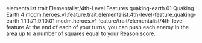 <ability>
  <metadata>
    <class>elementalist</class>
    <feature_type>trait</feature_type>
    <file_dpath>Elementalist/4th-Level Features</file_dpath>
    <item_id>quaking-earth</item_id>
    <item_index>01</item_index>
    <item_name>Quaking Earth</item_name>
    <level>4</level>
    <scc>mcdm.heroes.v1:feature.trait.elementalist.4th-level-feature:quaking-earth</scc>
    <scdc>1.1.1:7.1.9.10:01</scdc>
    <source>mcdm.heroes.v1</source>
    <type>feature/trait/elementalist/4th-level-feature</type>
  </metadata>
  <effects>
    <effect type="mundane">At the end of each of your turns, you can push each enemy in the area up to a number of squares equal to your Reason score.</effect>
  </effects>
</ability>
